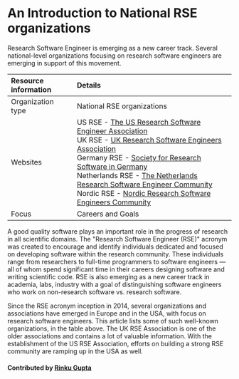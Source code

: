 # An Introduction to National RSE organizations

<!--deck start-->
Research Software Engineer is emerging as a new career track. Several national-level organizations focusing on research software engineers are emerging in support of this movement.
<!--deck end-->

Resource information | Details 
:--- | :--- 
Organization type  | National RSE organizations
Websites  |   US RSE - [The US Research Software Engineer Association](http://us-rse.org)<br> UK RSE - [UK Research Software Engineers Association](http://rse.ac.uk)<br>Germany RSE - [Society for Research Software in Germany](http://de-rse.org)<br> Netherlands RSE - [The Netherlands Research Software Engineer Community](http://nl-rse.org)<br> Nordic RSE - [Nordic Research Software Engineers Community](http://nordic-rse.org)<br>
Focus | Careers and Goals


A good quality software plays an important role in the progress of research in all scientific domains. The "Research Software Engineer (RSE)" acronym was created to encourage and identify individuals dedicated and focused on developing software within the research community. These individuals range from researchers to full-time programmers to software engineers — all of whom spend significant time in their careers designing software and writing scientific code. RSE is also emerging as a new career track in academia, labs, industry with a goal of distinguishing software engineers who work on non-research software vs. research software.

Since the RSE acronym inception in 2014, several organizations and associations have emerged in Europe and in the USA, with focus on research software engineers. This article lists some of such well-known organizations, in the table above. The UK RSE Association is one of the older associations and contains a lot of valuable information. With the establishment of the US RSE Association, efforts on building a strong RSE community are ramping up in the USA as well.



#### Contributed by [Rinku Gupta](http://github.com/rinkug)

<!---
Publish: no
Categories: collaboration
Topics: Projects and organizations
Tags: organization
Level: 2
Prerequisites: defaults
Aggregate: none
--->
